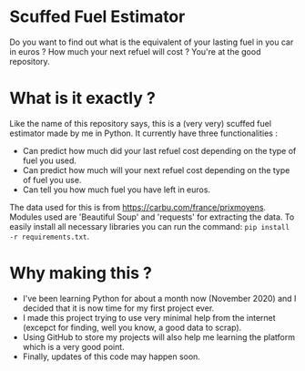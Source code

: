 # Scuffed Fuel Estimator
Do you want to find out what is the equivalent of your lasting fuel in you car in euros ? How much your next refuel will cost ? You're at the good repository.

# What is it exactly ?
Like the name of this repository says, this is a (very very) scuffed fuel estimator made by me in Python. It currently have three functionalities :

- Can predict how much did your last refuel cost depending on the type of fuel you used.
- Can predict how much will your next refuel cost depending on the type of fuel you use.
- Can tell you how much fuel you have left in euros.

The data used for this is from https://carbu.com/france/prixmoyens.
Modules used are 'Beautiful Soup' and 'requests' for extracting the data. To easily install all necessary libraries you can run the command: `pip install -r requirements.txt`.

# Why making this ?
- I've been learning Python for about a month now (November 2020) and I decided that it is now time for my first project ever. 
- I made this project trying to use very minimal help from the internet (excepct for finding, well you know, a good data to scrap).
- Using GitHub to store my projects will also help me learning the platform which is a very good point.
- Finally, updates of this code may happen soon.
